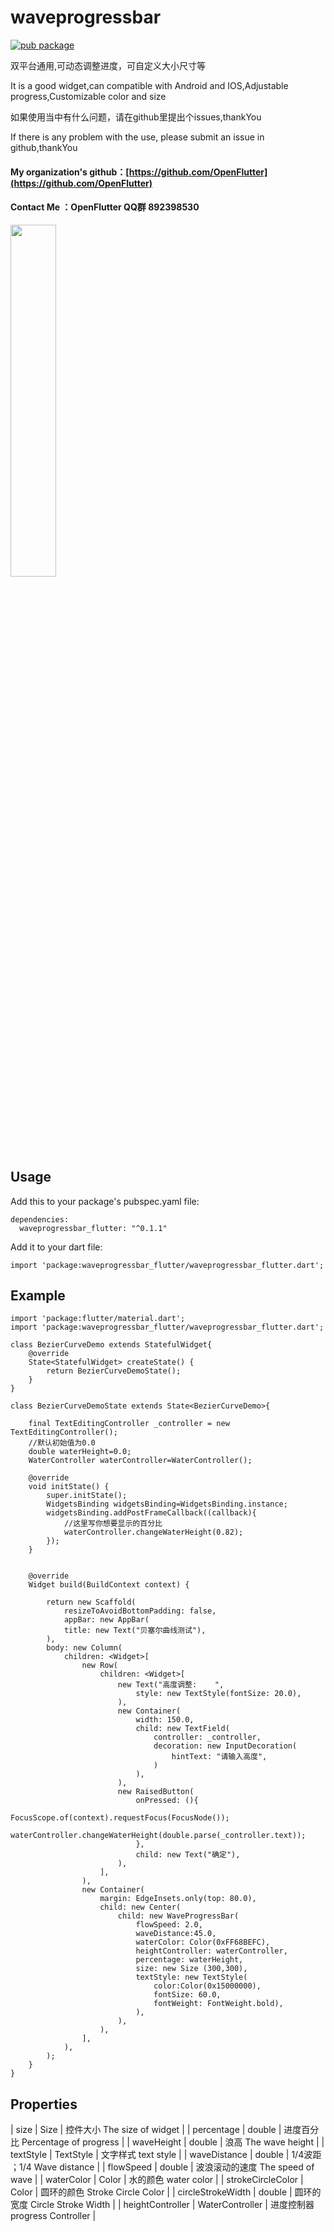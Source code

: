 # waveprogressbar
[![pub package](https://img.shields.io/pub/v/waveprogressbar_flutter.svg)](https://pub.dartlang.org/packages/waveprogressbar_flutter)

双平台通用,可动态调整进度，可自定义大小尺寸等

It is a good widget,can compatible with Android and IOS,Adjustable progress,Customizable color and size

如果使用当中有什么问题，请在github里提出个issues,thankYou

If there is any problem with the use, please submit an issue in github,thankYou

#### My organization's github：[https://github.com/OpenFlutter](https://github.com/OpenFlutter)

#### Contact Me ：OpenFlutter QQ群 892398530

<img width="38%" height="38%" src="https://raw.githubusercontent.com/baoolong/PullToRefresh/master/demonstrationgif/20181229_155650.gif"/>

## Usage

Add this to your package's pubspec.yaml file:

    dependencies:
	  waveprogressbar_flutter: "^0.1.1"

Add it to your dart file:

    import 'package:waveprogressbar_flutter/waveprogressbar_flutter.dart';

## Example

    import 'package:flutter/material.dart';
	import 'package:waveprogressbar_flutter/waveprogressbar_flutter.dart';

	class BezierCurveDemo extends StatefulWidget{
  		@override
  		State<StatefulWidget> createState() {
    		return BezierCurveDemoState();
  		}
	}

	class BezierCurveDemoState extends State<BezierCurveDemo>{

	  	final TextEditingController _controller = new TextEditingController();
	  	//默认初始值为0.0
	  	double waterHeight=0.0;
	  	WaterController waterController=WaterController();
	
	  	@override
	  	void initState() {
	    	super.initState();
	    	WidgetsBinding widgetsBinding=WidgetsBinding.instance;
	    	widgetsBinding.addPostFrameCallback((callback){
	      		//这里写你想要显示的百分比
	      		waterController.changeWaterHeight(0.82);
	    	});
	  	}
	
	
	  	@override
	 	Widget build(BuildContext context) {
	
	    	return new Scaffold(
	      		resizeToAvoidBottomPadding: false,
	      		appBar: new AppBar(
	        	title: new Text("贝塞尔曲线测试"),
	      	),
	      	body: new Column(
	        	children: <Widget>[
	          		new Row(
	            		children: <Widget>[
	              			new Text("高度调整:    ",
	                			style: new TextStyle(fontSize: 20.0),
	             	 		),
	              			new Container(
	                			width: 150.0,
	                			child: new TextField(
	                    			controller: _controller,
	                    			decoration: new InputDecoration(
	                      				hintText: "请输入高度",
	                    			)
	                			),
	              			),
	              			new RaisedButton(
								onPressed: (){
		                			FocusScope.of(context).requestFocus(FocusNode());
		                			waterController.changeWaterHeight(double.parse(_controller.text));
	              				},
	                			child: new Text("确定"),
	              			),
	            		],
	          		),
	          		new Container(
	            		margin: EdgeInsets.only(top: 80.0),
	            		child: new Center(
	              			child: new WaveProgressBar(
	                			flowSpeed: 2.0,
	                			waveDistance:45.0,
	                			waterColor: Color(0xFF68BEFC),
	                			heightController: waterController,
	                			percentage: waterHeight,
	                			size: new Size (300,300),
	                			textStyle: new TextStyle(
	                    			color:Color(0x15000000),
	                    			fontSize: 60.0,
	                    			fontWeight: FontWeight.bold),
	              				),
	            			),
	          			),
	        		],
	      		),
	    	);
  		}
	}

## Properties

| size               | Size             |   控件大小 The size of widget    	|
| percentage         | double      		|   进度百分比 Percentage of progress	|
| waveHeight         | double      		|   浪高 The wave height   			|
| textStyle          | TextStyle      	|   文字样式 text style    			|
| waveDistance       | double      		|   1/4波距 ；1/4 Wave distance    	|
| flowSpeed          | double      		|   波浪滚动的速度 The speed of wave 	|
| waterColor         | Color      		|   水的颜色 water color    			|
| strokeCircleColor  | Color      		|   圆环的颜色 Stroke Circle Color   	|
| circleStrokeWidth  | double      		|   圆环的宽度 Circle Stroke Width   	|
| heightController   | WaterController  |   进度控制器 progress Controller   	|

